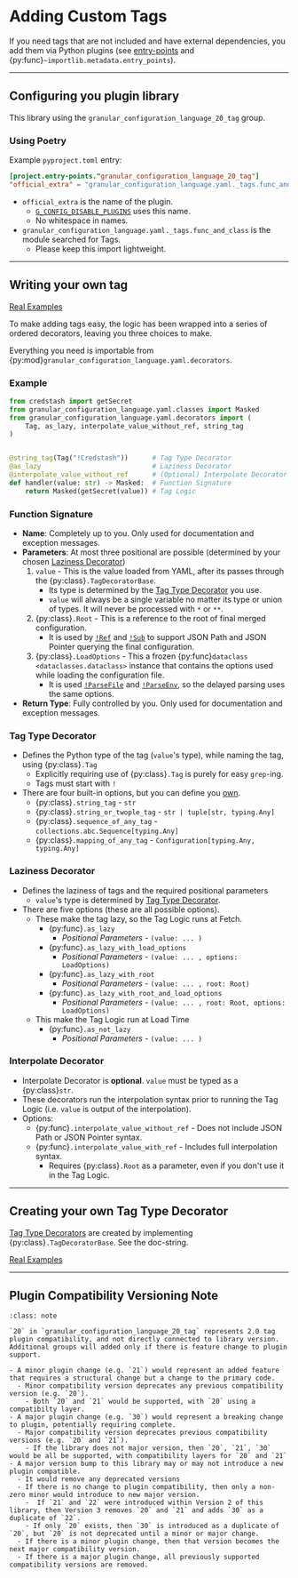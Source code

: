 # Adding Custom Tags

If you need tags that are not included and have external dependencies, you add them via Python plugins (see [entry-points](https://packaging.python.org/en/latest/specifications/entry-points/#entry-points) and {py:func}`~importlib.metadata.entry_points`).

---

## Configuring you plugin library

This library using the `granular_configuration_language_20_tag` group.

### Using Poetry

Example `pyproject.toml` entry:

```toml
[project.entry-points."granular_configuration_language_20_tag"]
"official_extra" = "granular_configuration_language.yaml._tags.func_and_class"
```

- `official_extra` is the name of the plugin.
  - [`G_CONFIG_DISABLE_PLUGINS`](configuration.md#environment-variables) uses this name.
  - No whitespace in names.
- `granular_configuration_language.yaml._tags.func_and_class` is the module searched for Tags.
  - Please keep this import lightweight.

---

## Writing your own tag

[Real Examples](https://github.com/lifedox/granular-configuration-language/tree/main/granular_configuration_language/yaml/_tags)

To make adding tags easy, the logic has been wrapped into a series of ordered decorators, leaving you three choices to make.

Everything you need is importable from {py:mod}`granular_configuration_language.yaml.decorators`.

### Example

```python
from credstash import getSecret
from granular_configuration_language.yaml.classes import Masked
from granular_configuration_language.yaml.decorators import (
    Tag, as_lazy, interpolate_value_without_ref, string_tag
)


@string_tag(Tag("!Credstash"))      # Tag Type Decorator
@as_lazy                            # Laziness Decorator
@interpolate_value_without_ref      # (Optional) Interpolate Decorator
def handler(value: str) -> Masked:  # Function Signature
    return Masked(getSecret(value)) # Tag Logic
```

### Function Signature

- **Name**: Completely up to you. Only used for documentation and exception messages.
- **Parameters**: At most three positional are possible (determined by your chosen [Laziness Decorator](#laziness-decorator))
  1. `value` - This is the value loaded from YAML, after its passes through the {py:class}`.TagDecoratorBase`.
     - Its type is determined by the [Tag Type Decorator](#tag-type-decorator) you use.
     - `value` will always be a single variable no matter its type or union of types. It will never be processed with `*` or `**`.
  2. {py:class}`.Root` - This is a reference to the root of final merged configuration.
     - It is used by [`!Ref`](yaml.md#ref) and [`!Sub`](yaml.md#sub) to support JSON Path and JSON Pointer querying the final configuration.
  3. {py:class}`.LoadOptions` - This a frozen {py:func}`dataclass <dataclasses.dataclass>` instance that contains the options used while loading the configuration file.
     - It is used [`!ParseFile`](yaml.md#parsefile--optionalparsefile) and [`!ParseEnv`](yaml.md#parseenv--parseenvsafe), so the delayed parsing uses the same options.
- **Return Type**: Fully controlled by you. Only used for documentation and exception messages.

### Tag Type Decorator

- Defines the Python type of the tag (`value`'s type), while naming the tag, using {py:class}`.Tag`
  - Explicitly requiring use of {py:class}`.Tag` is purely for easy `grep`-ing.
  - Tags must start with `!`
- There are four built-in options, but you can define you [own](#creating-your-own-tag-type-decorator).
  - {py:class}`.string_tag` - `str`
  - {py:class}`.string_or_twople_tag` - `str | tuple[str, typing.Any]`
  - {py:class}`.sequence_of_any_tag` - `collections.abc.Sequence[typing.Any]`
  - {py:class}`.mapping_of_any_tag` - `Configuration[typing.Any, typing.Any]`

### Laziness Decorator

- Defines the laziness of tags and the required positional parameters
  - `value`'s type is determined by [Tag Type Decorator](#tag-type-decorator).
- There are five options (these are all possible options).
  - These make the tag lazy, so the Tag Logic runs at Fetch.
    - {py:func}`.as_lazy`
      - _Positional Parameters_ - `(value: ... )`
    - {py:func}`.as_lazy_with_load_options`
      - _Positional Parameters_ - `(value: ... , options: LoadOptions)`
    - {py:func}`.as_lazy_with_root`
      - _Positional Parameters_ - `(value: ... , root: Root)`
    - {py:func}`.as_lazy_with_root_and_load_options`
      - _Positional Parameters_ - `(value: ... , root: Root, options: LoadOptions)`
  - This make the Tag Logic run at Load Time
    - {py:func}`.as_not_lazy`
      - _Positional Parameters_ - `(value: ... )`

### Interpolate Decorator

- Interpolate Decorator is **optional**. `value` must be typed as a {py:class}`str`.
- These decorators run the interpolation syntax prior to running the Tag Logic (i.e. `value` is output of the interpolation).
- Options:
  - {py:func}`.interpolate_value_without_ref` - Does not include JSON Path or JSON Pointer syntax.
  - {py:func}`.interpolate_value_with_ref` - Includes full interpolation syntax.
    - Requires {py:class}`.Root` as a parameter, even if you don't use it in the Tag Logic.

---

## Creating your own Tag Type Decorator

[Tag Type Decorators](#tag-type-decorator) are created by implementing {py:class}`.TagDecoratorBase`. See the doc-string.

[Real Examples](https://github.com/lifedox/granular-configuration-language/tree/main/granular_configuration_language/yaml/decorators/_type_checking.py)

---

## Plugin Compatibility Versioning Note

```{admonition} Notice of Future Intent
:class: note

`20` in `granular_configuration_language_20_tag` represents 2.0 tag plugin compatibility, and not directly connected to library version. Additional groups will added only if there is feature change to plugin support.

- A minor plugin change (e.g. `21`) would represent an added feature that requires a structural change but a change to the primary code.
  - Minor compatibility version deprecates any previous compatibility version (e.g. `20`).
    - Both `20` and `21` would be supported, with `20` using a compatibilty layer.
- A major plugin change (e.g. `30`) would represent a breaking change to plugin, potentially requiring complete.
  - Major compatibility version deprecates previous compatibility versions (e.g. `20` and `21`).
    - If the library does not major version, then `20`, `21`, `30` would be all be supported, with compatibility layers for `20` and `21`
- A major version bump to this library may or may not introduce a new plugin compatible.
  - It would remove any deprecated versions
  - If there is no change to plugin compatibility, then only a non-zero minor would introduce to new major version.
    -  If `21` and `22` were introduced within Version 2 of this library, then Version 3 removes `20` and `21` and adds `30` as a duplicate of `22`.
    - If only `20` exists, then `30` is introduced as a duplicate of `20`, but `20` is not deprecated until a minor or major change.
  - If there is a minor plugin change, then that version becomes the next major compatibility version.
  - If there is a major plugin change, all previously supported compatibility versions are removed.
```
